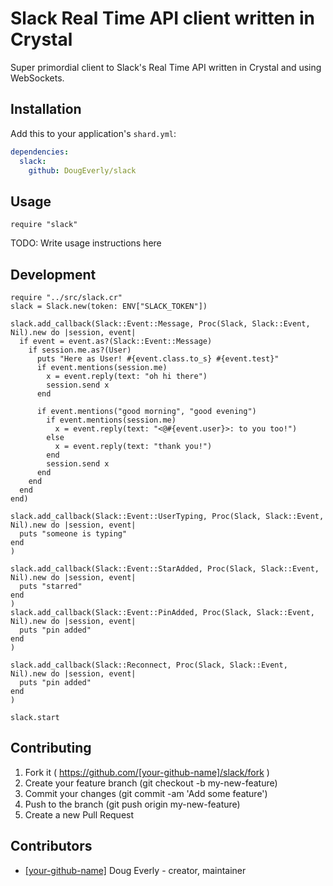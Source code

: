 #  Slack Real Time API client written in Crystal

Super primordial client to Slack's Real Time API written in Crystal and using WebSockets.

## Installation


Add this to your application's `shard.yml`:

```yaml
dependencies:
  slack:
    github: DougEverly/slack
```


## Usage


```crystal
require "slack"
```


TODO: Write usage instructions here

## Development

```crystal
require "../src/slack.cr"
slack = Slack.new(token: ENV["SLACK_TOKEN"])

slack.add_callback(Slack::Event::Message, Proc(Slack, Slack::Event, Nil).new do |session, event|
  if event = event.as?(Slack::Event::Message)
    if session.me.as?(User)
      puts "Here as User! #{event.class.to_s} #{event.test}"
      if event.mentions(session.me)
        x = event.reply(text: "oh hi there")
        session.send x
      end

      if event.mentions("good morning", "good evening")
        if event.mentions(session.me)
          x = event.reply(text: "<@#{event.user}>: to you too!")
        else
          x = event.reply(text: "thank you!")
        end
        session.send x
      end
    end
  end
end)

slack.add_callback(Slack::Event::UserTyping, Proc(Slack, Slack::Event, Nil).new do |session, event|
  puts "someone is typing"
end
)

slack.add_callback(Slack::Event::StarAdded, Proc(Slack, Slack::Event, Nil).new do |session, event|
  puts "starred"
end
)
slack.add_callback(Slack::Event::PinAdded, Proc(Slack, Slack::Event, Nil).new do |session, event|
  puts "pin added"
end
)

slack.add_callback(Slack::Reconnect, Proc(Slack, Slack::Event, Nil).new do |session, event|
  puts "pin added"
end
)

slack.start

```

## Contributing

1. Fork it ( https://github.com/[your-github-name]/slack/fork )
2. Create your feature branch (git checkout -b my-new-feature)
3. Commit your changes (git commit -am 'Add some feature')
4. Push to the branch (git push origin my-new-feature)
5. Create a new Pull Request

## Contributors

- [[your-github-name]](https://github.com/[your-github-name]) Doug Everly - creator, maintainer
